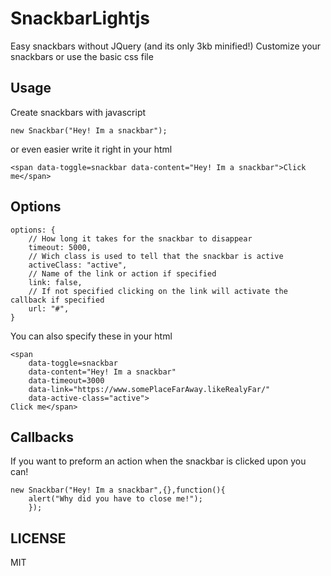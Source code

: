 # SnackbarLightjs
Easy snackbars without JQuery (and its only 3kb minified!)
Customize your snackbars or use the basic css file

## Usage
Create snackbars with javascript

	new Snackbar("Hey! Im a snackbar");

or even easier write it right in your html

	<span data-toggle=snackbar data-content="Hey! Im a snackbar">Click me</span>

## Options
	
	options: {
		// How long it takes for the snackbar to disappear
		timeout: 5000,
		// Wich class is used to tell that the snackbar is active
		activeClass: "active",
		// Name of the link or action if specified
		link: false,
		// If not specified clicking on the link will activate the callback if specified
		url: "#",
	}

You can also specify these in your html

	<span 
		data-toggle=snackbar 
		data-content="Hey! Im a snackbar"
		data-timeout=3000
		data-link="https://www.somePlaceFarAway.likeRealyFar/"
		data-active-class="active">
	Click me</span>

## Callbacks
If you want to preform an action when the snackbar is clicked upon you can!

	new Snackbar("Hey! Im a snackbar",{},function(){
		alert("Why did you have to close me!");
		});

## LICENSE
MIT